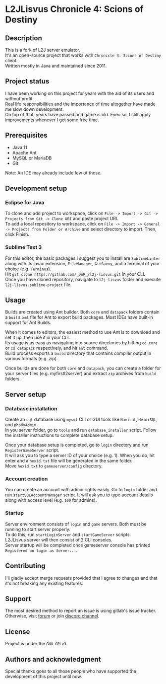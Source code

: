 # L2JLisvus Chronicle 4: Scions of Destiny

## Description
This is a fork of L2J server emulator.  
It's an open-source project that works with `Chronicle 4: Scions of Destiny` client.  
Written mostly in Java and maintained since 2011.

## Project status
I have been working on this project for years with the aid of its users and without profit.  
Real life responsibilities and the importance of time altogether have made me slow down development.  
On top of that, years have passed and game is old. Even so, I still apply improvements whenever I get some free time.

## Prerequisites
- Java 11
- Apache Ant
- MySQL or MariaDB
- Git

Note: An IDE may already include few of those.

## Development setup

### Eclipse for Java
To clone and add project to workspace, click on `File -> Import -> Git -> Projects from Git -> Clone URI` and paste project URI.  
To add a local repository to workspace, click on `File -> Import -> General -> Projects from Folder or Archive` and select directory to import. Then, click Finish.


### Sublime Text 3
For this editor, the basic packages I suggest you to install are `SublimeLinter` along with its javac extension, `FileManager`, `GitSavvy`, and a terminal of your choice (e.g. `Terminus`).  
Hit `git clone https://gitlab.com/_DnR_/l2j-lisvus.git` in your CLI.  
Once you have cloned repository, navigate to `l2j-lisvus` folder and execute `l2j-lisvus.sublime-project` file.

## Usage
Builds are created using Ant builder. Both `core` and `datapack` folders contain a `build.xml` file for Ant to export build packages.
Most IDEs have built-in support for Ant Builds.

When it comes to editors, the easiest method to use Ant is to download and set it up, then use it in your CLI.  
Its usage is as easy as navigating into source directories by hitting `cd core` or `cd datapack` respectively, and hit `ant` command.  
Build process exports a `build` directory that contains compiler output in various formats (e.g. zip).

Once builds are done for both `core` and `datapack`, you can create a folder for your server files (e.g. myfirstl2server) and extract `zip` archives from `build` folders.

## Server setup

### Database installation
Create an `sql` database using `mysql` CLI or GUI tools like `Navicat`, `HeidiSQL`, and `phpMyAdmin`.  
In you server folder, go to `tools` and run `database_installer` script. Follow the installer instructions to complete database setup.

Once your database setup is completed, go to `login` directory and run `RegisterGameServer` script.  
It will ask you to type a server ID of your choice (e.g. 1). When you do, hit enter and a `hexid.txt` file will be generated in the same folder.  
Move `hexid.txt` to `gameserver/config` directory.

### Account creation
You can create an account with admin rights easily. Go to `login` folder and run `startSQLAccountManager` script.
It will ask you to type account details along with access level (e.g. `100` for admins).

### Startup
Server environment consists of `login` and `game` servers. Both must be running to start server properly.  
To do this, run `startLoginServer` and `startGameServer` scripts.  
L2JLisvus server will then consist of 2 CLI consoles.  
Server startup will be completed once gameserver console has printed `Registered on login as Server...`.


## Contributing
I'll gladly accept merge requests provided that I agree to changes and that it's not breaking any existing features.

## Support
The most desired method to report an issue is using gitlab's issue tracker.  
Otherwise, visit [forum](https://l2jlisvus.eu) or join [discord channel](https://discord.gg/nsw2s4G).

## License
Project is under the `GNU GPLv3`.

## Authors and acknowledgment
Special thanks goes to all those people who have supported the development of this project until now.